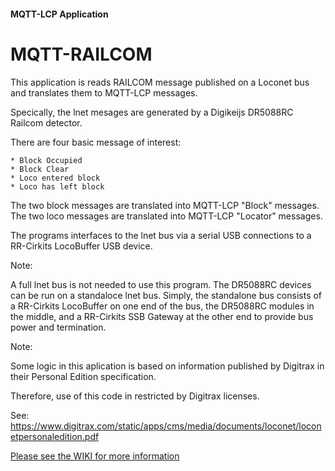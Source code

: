 #### MQTT-LCP Application

# MQTT-RAILCOM

This application is reads RAILCOM message published on a Loconet bus and translates
them to MQTT-LCP messages.

Specically, the lnet mesages are generated by a Digikeijs DR5088RC Railcom detector.

There are four basic message of interest:

    * Block Occupied
    * Block Clear
    * Loco entered block
    * Loco has left block

The two block messages are translated into MQTT-LCP "Block" messages. The two loco messages are
translated into MQTT-LCP "Locator" messages.

The programs interfaces to the lnet bus via a serial USB connections to a RR-Cirkits LocoBuffer USB device.

Note:

A full lnet bus is not needed to use this program.  The DR5088RC devices can be run on a standaloce lnet bus.
Simply, the standalone bus consists of a RR-Cirkits LocoBuffer on one end of the bus, the DR5088RC modules in the middle, and a RR-Cirkits SSB Gateway at the other end to provide bus power and termination.

Note:

Some logic in this aplication is based on information published by Digitrax in their 
Personal Edition specification.  

Therefore, use of this code in restricted by Digitrax licenses.

See:
	https://www.digitrax.com/static/apps/cms/media/documents/loconet/loconetpersonaledition.pdf


[Please see the WIKI for more information](https://github.com/rphughespa/mqtt-lcp/wiki)
